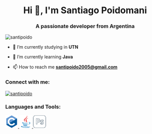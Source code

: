 <h1 align="center">Hi 👋, I'm Santiago Poidomani</h1>
<h3 align="center">A passionate developer from Argentina</h3>

<p align="left"> <img src="https://komarev.com/ghpvc/?username=santipoido&label=Profile%20views&color=0e75b6&style=flat" alt="santipoido" /> </p>

- 🔭 I’m currently studying in **UTN**

- 🌱 I’m currently learning **Java**

- 📫 How to reach me **santipoido2005@gmail.com**

<h3 align="left">Connect with me:</h3>
<p align="left">
<a href="https://instagram.com/santipoido" target="blank"><img align="center" src="https://raw.githubusercontent.com/rahuldkjain/github-profile-readme-generator/master/src/images/icons/Social/instagram.svg" alt="santipoido" height="30" width="40" /></a>
</p>

<h3 align="left">Languages and Tools:</h3>
<p align="left"> <a href="https://www.cprogramming.com/" target="_blank" rel="noreferrer"> <img src="https://raw.githubusercontent.com/devicons/devicon/master/icons/c/c-original.svg" alt="c" width="40" height="40"/> </a> <a href="https://www.java.com" target="_blank" rel="noreferrer"> <img src="https://raw.githubusercontent.com/devicons/devicon/master/icons/java/java-original.svg" alt="java" width="40" height="40"/> </a> <a href="https://www.photoshop.com/en" target="_blank" rel="noreferrer"> <img src="https://raw.githubusercontent.com/devicons/devicon/master/icons/photoshop/photoshop-line.svg" alt="photoshop" width="40" height="40"/> </a> </p>
